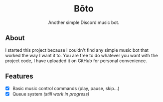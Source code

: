 <h1 align="center">Bōto</h1>
<p align="center">Another simple Discord music bot.</p>


## About
I started this project because I couldn't find any simple music bot that worked the way I want it to. You are free to do whatever you want with the project code, I have uploaded it on GitHub for personal convenience.

## Features
- [x] Basic music control commands (play, pause, skip...)
- [x] Queue system _(still work in progress)_
